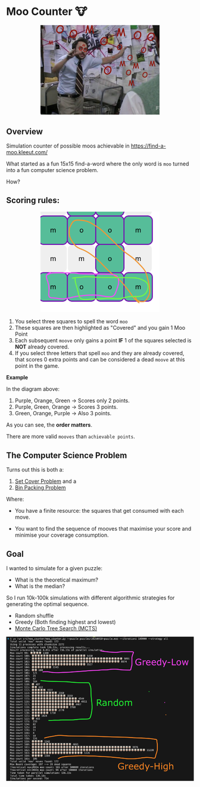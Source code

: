 # Moo Counter 🐮

<p align="center">
<img src="moo-logo.png" width="320px" />
</p>

## Overview

Simulation counter of possible moos achievable in <https://find-a-moo.kleeut.com/>

What started as a fun 15x15 find-a-word where the only word is `moo` turned into a fun computer science problem. 

How?

## Scoring rules:

<p align="center">
<img src="moo-rules.png" width="320px" />
</p>

1. You select three squares to spell the word `moo`
2. These squares are then highlighted as "Covered" and you gain 1 Moo Point
3. Each subsequent `moove` only gains a point **IF** 1 of the squares selected is **NOT** already covered.
4. If you select three letters that spell `moo` and they are already covered, that scores 0 extra points and can be considered a dead `moove` at this point in the game.

**Example**

In the diagram above:

1. Purple, Orange, Green -> Scores only 2 points.
2. Purple, Green, Orange -> Scores 3 points.
3. Green, Orange, Purple -> Also 3 points.

As you can see, the **order matters**.

There are more valid `mooves` than `achievable points`.

## The Computer Science Problem

Turns out this is both a:

1. [Set Cover Problem](https://en.wikipedia.org/wiki/Set_cover_problem) and a
2. [Bin Packing Problem](https://en.wikipedia.org/wiki/Bin_packing_problem)

Where:

- You have a finite resource: the squares that get consumed with each move.

- You want to find the sequence of mooves that maximise your score and minimise your coverage consumption.

## Goal

I wanted to simulate for a given puzzle:
- What is the theoretical maximum?
- What is the median?

So I run 10k-100k simulations with different algorithmic strategies for generating the optimal sequence.

- Random shuffle
- Greedy (Both finding highest and lowest)
- [Monte Carlo Tree Search (MCTS)](https://en.wikipedia.org/wiki/Monte_Carlo_tree_search)

<p align="center">
<img src="output.png" />
</p>